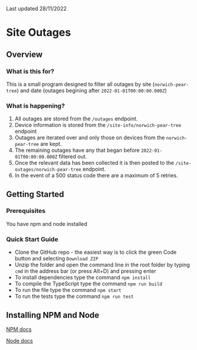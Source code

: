 Last updated 28/11/2022

# Site Outages

## Overview

### What is this for?

This is a small program designed to filter all outages by site (`norwich-pear-tree`) and date (outages begining after `2022-01-01T00:00:00.000Z`)

### What is happening?

1. All outages are stored from the `/outages` endpoint.
2. Device information is stored from the `/site-info/norwich-pear-tree` endpoint
3. Outages are iterated over and only those on devices from the `norwich-pear-tree` are kept.
4. The remaining outages have any that began before `2022-01-01T00:00:00.000Z` filtered out.
5. Once the relevant data has been collected it is then posted to the `/site-outages/norwich-pear-tree` endpoint.
6. In the event of a 500 status code there are a maximum of 5 retries. 

## Getting Started

### Prerequisites
You have npm and node installed

### Quick Start Guide

- Clone the GitHub repo - the easiest way is to click the green Code button and selecting `Download ZIP` 
- Unzip the folder and open the command line in the root folder by typing `cmd` in the address bar (or press Alt+D) and pressing enter
- To install dependencies type the command `npm install`
- To compile the TypeScript type the command `npm run build` 
- To run the file type the command `npm start`
- To run the tests type the command `npm run test`

## Installing NPM and Node
[NPM docs](https://docs.npmjs.com/downloading-and-installing-node-js-and-npm)

[Node docs](https://nodejs.org/en/#home-downloadhead)